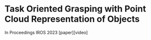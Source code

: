 # Task Oriented Grasping with Point Cloud Representation of Objects
In Proceedings IROS 2023 [paper][video]
